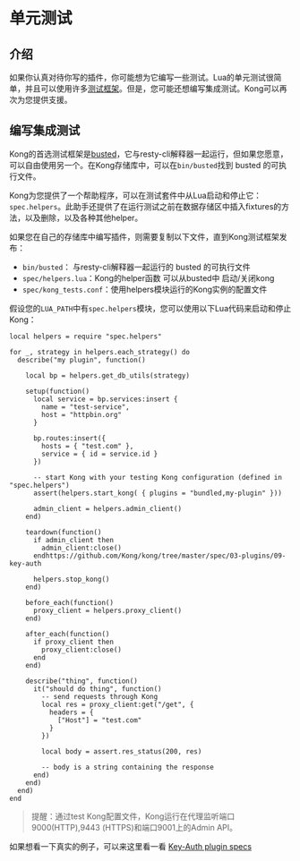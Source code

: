 # 单元测试

## 介绍
如果你认真对待你写的插件，你可能想为它编写一些测试。Lua的单元测试很简单，并且可以使用许多[测试框架](http://lua-users.org/wiki/UnitTesting)。但是，您可能还想编写集成测试。Kong可以再次为您提供支援。

## 编写集成测试	

Kong的首选测试框架是[busted](http://olivinelabs.com/busted/)，它与resty-cli解释器一起运行，但如果您愿意，可以自由使用另一个。在Kong存储库中，可以在`bin/busted`找到 busted 的可执行文件。

Kong为您提供了一个帮助程序，可以在测试套件中从Lua启动和停止它：`spec.helpers`。此助手还提供了在运行测试之前在数据存储区中插入fixtures的方法，以及删除，以及各种其他helper。

如果您在自己的存储库中编写插件，则需要复制以下文件，直到Kong测试框架发布：

- `bin/busted`： 与resty-cli解释器一起运行的 busted 的可执行文件
- `spec/helpers.lua`：Kong的helper函数 可以从busted中 启动/关闭kong
- `spec/kong_tests.conf`：使用helpers模块运行的Kong实例的配置文件

假设您的`LUA_PATH`中有`spec.helpers`模块，您可以使用以下Lua代码来启动和停止Kong：

```
local helpers = require "spec.helpers"

for _, strategy in helpers.each_strategy() do
  describe("my plugin", function()

    local bp = helpers.get_db_utils(strategy)

    setup(function()
      local service = bp.services:insert {
        name = "test-service",
        host = "httpbin.org"
      }

      bp.routes:insert({
        hosts = { "test.com" },
        service = { id = service.id }
      })

      -- start Kong with your testing Kong configuration (defined in "spec.helpers")
      assert(helpers.start_kong( { plugins = "bundled,my-plugin" }))

      admin_client = helpers.admin_client()
    end)

    teardown(function()
      if admin_client then
        admin_client:close()
      endhttps://github.com/Kong/kong/tree/master/spec/03-plugins/09-key-auth

      helpers.stop_kong()
    end)

    before_each(function()
      proxy_client = helpers.proxy_client()
    end)

    after_each(function()
      if proxy_client then
        proxy_client:close()
      end
    end)

    describe("thing", function()
      it("should do thing", function()
        -- send requests through Kong
        local res = proxy_client:get("/get", {
          headers = {
            ["Host"] = "test.com"
          }
        })

        local body = assert.res_status(200, res)

        -- body is a string containing the response
      end)
    end)
  end)
end
```

> 提醒：通过test Kong配置文件，Kong运行在代理监听端口9000(HTTP),9443 (HTTPS)和端口9001上的Admin API。

如果想看一下真实的例子，可以来这里看一看  [Key-Auth plugin specs](https://github.com/Kong/kong/tree/master/spec/03-plugins/09-key-auth)
